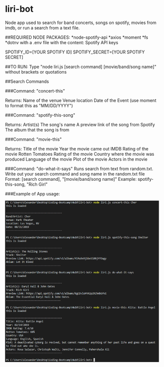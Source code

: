 # liri-bot
Node app used to search for band concerts, songs on spotify, movies from imdb, or run a search from a text file.

##REQUIRED NODE PACKAGES:
*node-spotify-api
*axios
*moment
*fs
*dotnv with a .env file with the content:
Spotify API keys

SPOTIFY_ID=[YOUR SPOTIFY ID]
SPOTIFY_SECRET=[YOUR SPOTIFY SECRET]

##TO RUN:
Type "node liri.js [search command] [movie/band/song name]"
without brackets or quotations

##Search Commands

###Command:
"concert-this"

Returns:
Name of the venue
Venue location
Date of the Event (use moment to format this as "MM/DD/YYYY")

###Command:
"spotify-this-song"

Returns:
Artist(s)
The song's name
A preview link of the song from Spotify
The album that the song is from

###Command:
"movie-this"

Returns:
Title of the movie
Year the movie came out
IMDB Rating of the movie
Rotten Tomatoes Rating of the movie
Country where the movie was produced
Language of the movie
Plot of the movie
Actors in the movie

###Command:
"do-what-it-says"
Runs search from text from random.txt.
Write out your search command and song name in the random.txt file
Format:
[search command], "[movie/band/song name]"
Example:
spotify-this-song, "Rich Girl"

###Example of App usage:

<img src="example.png" alt="example">